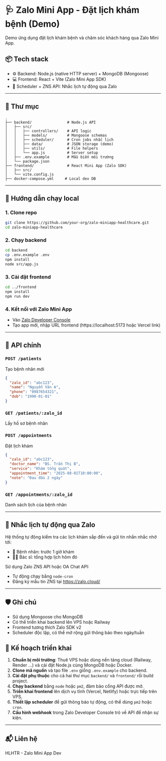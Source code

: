 # 🩺 Zalo Mini App - Đặt lịch khám bệnh (Demo)

Demo ứng dụng đặt lịch khám bệnh và chăm sóc khách hàng qua Zalo Mini App.

## 📦 Tech stack
 - ⚙️ Backend: Node.js (native HTTP server) + MongoDB (Mongoose)
- 💻 Frontend: React + Vite (Zalo Mini App SDK)
- 🔔 Scheduler + ZNS API: Nhắc lịch tự động qua Zalo

---

## 📁 Thư mục

```
.
├── backend/                # Node.js API
│   ├── src/
│   │   ├── controllers/    # API logic
│   │   ├── models/         # Mongoose schemas
│   │   ├── scheduler/      # Cron jobs nhắc lịch
│   │   ├── data/           # JSON storage (demo)
│   │   ├── utils/          # File helpers
│   │   └── app.js          # Server setup
│   ├── .env.example        # Mẫu biến môi trường
│   └── package.json
├── frontend/               # React Mini App (Zalo SDK)
│   ├── src/
│   └── vite.config.js
├── docker-compose.yml     # Local dev DB
```

---

## 🚀 Hướng dẫn chạy local

### 1. Clone repo
```bash
git clone https://github.com/your-org/zalo-miniapp-healthcare.git
cd zalo-miniapp-healthcare
```

### 2. Chạy backend
```bash
cd backend
cp .env.example .env
npm install
node src/app.js
```

### 3. Cài đặt frontend
```bash
cd ../frontend
npm install
npm run dev
```

### 4. Kết nối với Zalo Mini App
- Vào [Zalo Developer Console](https://developers.zalo.me/miniapp)
- Tạo app mới, nhập URL frontend (https://localhost:5173 hoặc Vercel link)

---

## 🔌 API chính

### `POST /patients`
Tạo bệnh nhân mới
```json
{
  "zalo_id": "abc123",
  "name": "Nguyễn Văn A",
  "phone": "0987654321",
  "dob": "1990-01-01"
}
```

### `GET /patients/:zalo_id`
Lấy hồ sơ bệnh nhân

### `POST /appointments`
Đặt lịch khám
```json
{
  "zalo_id": "abc123",
  "doctor_name": "BS. Trần Thị B",
  "service": "Khám tổng quát",
  "appointment_time": "2025-08-01T10:00:00",
  "note": "Đau đầu 2 ngày"
}
```

### `GET /appointments/:zalo_id`
Danh sách lịch của bệnh nhân

---

## 🔔 Nhắc lịch tự động qua Zalo

Hệ thống tự động kiểm tra các lịch khám sắp đến và gửi tin nhắn nhắc nhở tới:
- 📩 Bệnh nhân: trước 1 giờ khám
- 👨‍⚕️ Bác sĩ: tổng hợp lịch hôm đó

Sử dụng Zalo ZNS API hoặc OA Chat API:
- Tự động chạy bằng `node-cron`
- Đăng ký mẫu tin ZNS tại https://zalo.cloud/

---

## 🛡️ Ghi chú
- Sử dụng Mongoose cho MongoDB
- Có thể triển khai backend lên VPS hoặc Railway
- Frontend tương thích Zalo SDK v2
- Scheduler độc lập, có thể mở rộng gửi thông báo theo ngày/tuần

## 🚀 Kế hoạch triển khai

1. **Chuẩn bị môi trường**: Thuê VPS hoặc dùng nền tảng cloud (Railway, Render ...)
   và cài đặt Node.js cùng MongoDB hoặc Docker.
2. **Clone mã nguồn** và tạo file `.env` giống `.env.example` cho backend.
3. **Cài đặt phụ thuộc** cho cả hai thư mục `backend/` và `frontend/` rồi build project.
4. **Chạy backend** bằng `node` hoặc `pm2`, đảm bảo cổng API được mở.
5. **Triển khai frontend** lên dịch vụ tĩnh (Vercel, Netlify) hoặc trực tiếp trên VPS.
6. **Thiết lập scheduler** để gửi thông báo tự động, có thể dùng `pm2` hoặc `cron`.
7. **Cấu hình webhook** trong Zalo Developer Console trỏ về API để nhận sự kiện.

---

## 📬 Liên hệ
HLHTR - Zalo Mini App Dev

